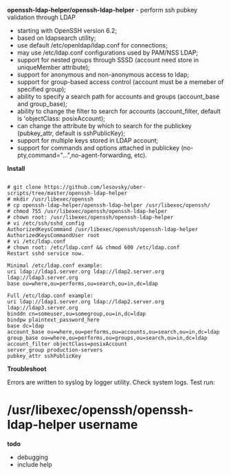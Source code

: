 **openssh-ldap-helper/openssh-ldap-helper** -   perform ssh pubkey validation through LDAP 

- starting with OpenSSH version 6.2;
- based on ldapsearch utility;
- use default /etc/openldap/ldap.conf for connections;
- may use /etc/ldap.conf configurations used by PAM/NSS LDAP;
- support for nested groups through SSSD (account need store in uniqueMember attribute);
- support for anonymous and non-anonymous access to ldap;
- support for group-based access control (account must be a memeber of specified group);
- ability to specify a search path for accounts and groups (account_base and group_base);
- ability to change the filter to search for accounts (account_filter, default is 'objectClass: posixAccount);
- can change the attribute by which to search for the publickey (pubkey_attr, default is sshPublicKey);
- support for multiple keys stored in LDAP account;
- support for commands and options attached in publickey (no-pty,command="...",no-agent-forwarding, etc).

**Install**
<pre><code>
# git clone https://github.com/lesovsky/uber-scripts/tree/master/openssh-ldap-helper
# mkdir /usr/libexec/openssh
# cp openssh-ldap-helper/openssh-ldap-helper /usr/libexec/openssh/
# chmod 755 /usr/libexec/openssh/openssh-ldap-helper
# chown root: /usr/libexec/openssh/openssh-ldap-helper
# vi /etc/ssh/sshd_config
AuthorizedKeysCommand /usr/libexec/openssh/openssh-ldap-helper
AuthorizedKeysCommandUser root
# vi /etc/ldap.conf
# chown root: /etc/ldap.conf && chmod 600 /etc/ldap.conf 
Restart sshd service now.

Minimal /etc/ldap.conf example:
uri ldap://ldap1.server.org ldap://ldap2.server.org ldap://ldap3.server.org
base ou=where,ou=performs,ou=search,ou=in,dc=ldap

Full /etc/ldap.conf example:
uri ldap://ldap1.server.org ldap://ldap2.server.org ldap://ldap3.server.org
binddn cn=someuser,ou=somegroup,ou=in,dc=ldap
bindpw plaintext_password_here
base dc=ldap
account_base ou=where,ou=performs,ou=accounts,ou=search,ou=in,dc=ldap
group_base ou=where,ou=performs,ou=groups,ou=search,ou=in,dc=ldap
account_filter objectClass=posixAccount
server_group production-servers
pubkey_attr sshPublicKey
</code></pre>

**Troubleshoot**

Errors are written to syslog by logger utility. Check system logs.
Test run:
# /usr/libexec/openssh/openssh-ldap-helper username



**todo**
- debugging
- include help
